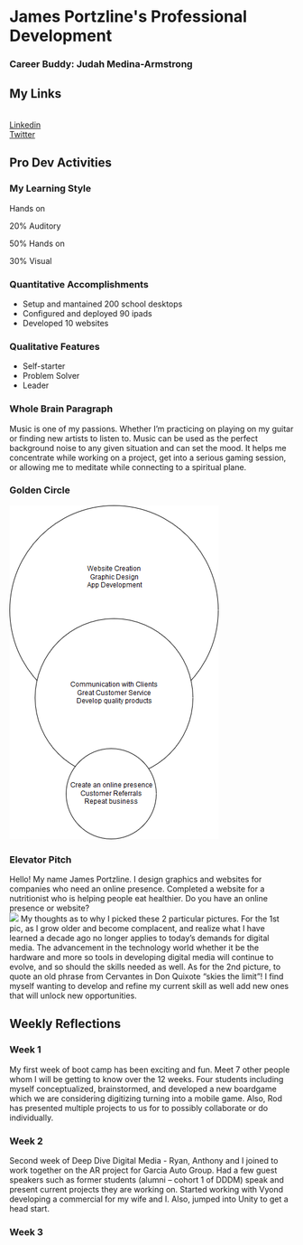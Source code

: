 <h1>James Portzline's Professional Development</h1>
<h3>Career Buddy: Judah Medina-Armstrong</h3>
<h2>My Links</h2>
<br>
<a href="https://www.linkedin.com/in/jamesportzline"/>Linkedin</a>
<br>
<a href="https://twitter.com/JamesPortzline?lang=en"/>Twitter</a>

<h2>Pro Dev Activities</h2>

<h3>My Learning Style</h3>

Hands on

20% Auditory

50% Hands on

30% Visual

<h3>Quantitative Accomplishments</h3>
 <ul>
     <li>Setup and mantained 200 school desktops</li>
     <li>Configured and deployed 90 ipads</li>
     <li>Developed 10 websites</li>
 </ul>
 
<h3>Qualitative Features</h3>
   <ul>
      <li>Self-starter</li>
      <li>Problem Solver</li>
      <li>Leader</li>
   </ul>

<h3>Whole Brain Paragraph</h3>
Music is one of my passions. Whether I’m practicing on playing on my guitar or finding new artists to listen to. Music can be used as the perfect background noise to any given situation and can set the mood. It helps me concentrate while working on a project, get into a serious gaming session, or allowing me to meditate while connecting to a spiritual plane.

<h3>Golden Circle</h3>
<img src="Circles.png"/>
       
<h3>Elevator Pitch</h3>
Hello! My name James Portzline. I design graphics and websites for companies who need an online presence. Completed a website for a nutritionist who is helping people eat healthier. Do you have an online presence or website? 

<br>

<img src="2pics.png"/>
My thoughts as to why I picked these 2 particular pictures. For the 1st pic, as I grow older and become complacent, and realize what I have learned a decade ago no longer applies to today’s demands for digital media. The advancement in the technology world whether it be the hardware and  more so tools in developing digital media will continue to evolve, and so should the skills needed as well. As for the 2nd picture, to quote an old phrase from Cervantes in Don Quixote “skies the limit”! I find myself wanting to develop and refine my current skill as well add new ones that will unlock new opportunities. 

<h2>Weekly Reflections</h2>

<h3>Week 1</h3>
My first week of boot camp has been exciting and fun. Meet 7 other people whom I will be getting to know over the 12 weeks. Four students including myself conceptualized, brainstormed, and developed a new boardgame which we are considering digitizing turning into a mobile game. Also, Rod has presented multiple projects to us for to possibly collaborate or do individually.

<h3>Week 2</h3>
Second week of Deep Dive Digital Media - Ryan, Anthony and I joined to work together on the AR project for Garcia Auto Group. Had a few guest speakers such as former students (alumni – cohort 1 of DDDM) speak and present current projects they are working on. Started working with Vyond developing a commercial for my wife and I. Also, jumped into Unity to get a head start.

<h3>Week 3</h3>

